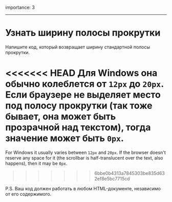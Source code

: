 importance: 3

---

# Узнать ширину полосы прокрутки

Напишите код, который возвращает ширину стандартной полосы прокрутки.

<<<<<<< HEAD
Для Windows она обычно колеблется от `12px` до `20px`. Если браузере не выделяет место под полосу прокрутки (так тоже бывает, она может быть прозрачной над текстом), тогда значение может быть `0px`.
=======
For Windows it usually varies between `12px` and `20px`. If the browser doesn't reserve any space for it (the scrollbar is half-translucent over the text, also happens), then it may be `0px`.
>>>>>>> 6bbe0b4313a7845303be835d632ef8e5bc7715cd

P.S. Ваш код должен работать в любом HTML-документе, независимо от его содержимого.
